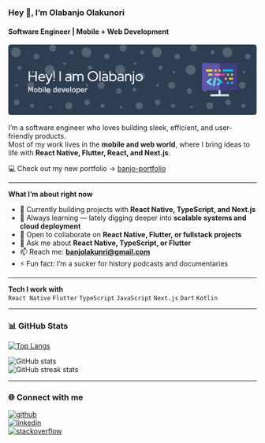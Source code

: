 ### Hey 👋, I’m Olabanjo Olakunori
#### Software Engineer | Mobile + Web Development  

![Header](https://github.com/Oabanjo01/Oabanjo01/blob/main/github-header-image.png)

I’m a software engineer who loves building sleek, efficient, and user-friendly products.  
Most of my work lives in the **mobile and web world**, where I bring ideas to life with **React Native, Flutter, React, and Next.js**.  

💻 Check out my new portfolio → [banjo-portfolio](https://portfolio-oabanjo01s-projects.vercel.app/)

---

**What I’m about right now**  
- 🔭 Currently building projects with **React Native, TypeScript, and Next.js**  
- 🌱 Always learning — lately digging deeper into **scalable systems and cloud deployment**  
- 👯 Open to collaborate on **React Native, Flutter, or fullstack projects**  
- 💬 Ask me about **React Native, TypeScript, or Flutter**  
- 📫 Reach me: **banjolakunri@gmail.com**  
- ⚡ Fun fact: I’m a sucker for history podcasts and documentaries  

---

**Tech I work with**  
`React Native` `Flutter` `TypeScript` `JavaScript` `Next.js` `Dart` `Kotlin`

---

### 📊 GitHub Stats  
[![Top Langs](https://github-readme-stats.vercel.app/api/top-langs/?username=Oabanjo01)](https://github.com/anuraghazra/github-readme-stats)  

![GitHub stats](https://github-readme-stats.vercel.app/api?username=Oabanjo01&show_icons=true&count_private=true)  
![GitHub streak stats](https://streak-stats.demolab.com/?user=Oabanjo01)  

---

### 🌐 Connect with me  
[<img src='https://cdn.jsdelivr.net/npm/simple-icons@3.0.1/icons/github.svg' alt='github' height='40'>](https://github.com/Oabanjo01)  
[<img src='https://cdn.jsdelivr.net/npm/simple-icons@3.0.1/icons/linkedin.svg' alt='linkedin' height='40'>](https://www.linkedin.com/in/olabanjo-olakunori-1ab915189/)  
[<img src='https://cdn.jsdelivr.net/npm/simple-icons@3.0.1/icons/stackoverflow.svg' alt='stackoverflow' height='40'>](https://stackoverflow.com/users/17521845)  

